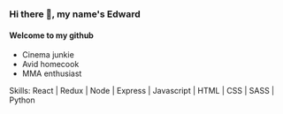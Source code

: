### Hi there 👋, my name's Edward
#### Welcome to my github
- Cinema junkie
- Avid homecook
- MMA enthusiast 

Skills: React | Redux | Node | Express | Javascript | HTML | CSS | SASS | Python
